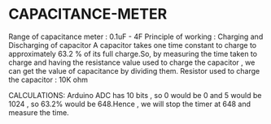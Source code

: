 # CAPACITANCE-METER

Range of capacitance meter : 0.1uF - 4F
Principle of working : Charging and Discharging of capacitor
                     A capacitor takes one time constant to charge to approximately 63.2 % of its full charge.So, by measuring the time taken to charge and having the                        resistance value used to charge the capacitor , we can get the value of capacitance by dividing them.
Resistor used to charge the capacitor : 10K ohm

CALCULATIONS:
Arduino ADC has 10 bits , so 0 would be 0 and 5 would be 1024 , so 63.2% would be 648.Hence , we will stop the timer at 648 and measure the time.

